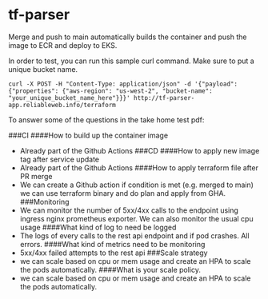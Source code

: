 # tf-parser


Merge and push to main automatically builds the container and push the image to ECR and deploy to EKS.

In order to test, you can run this sample curl command. Make sure to put a unique bucket name.

```
curl -X POST -H "Content-Type: application/json" -d '{"payload": {"properties": {"aws-region": "us-west-2", "bucket-name": "your_unique_bucket_name_here"}}}' http://tf-parser-app.reliableweb.info/terraform
```

To answer some of the questions in the take home test pdf:

###CI
####How to build up the container image
- Already part of the Github Actions
###CD
####How to apply new image tag after service update
- Already part of the Github Actions
####How to apply terraform file after PR merge
- We can create a Github action if condition is met (e.g. merged to main) we can use terraform binary and do plan and apply from GHA.
###Monitoring
- We can monitor the number of 5xx/4xx calls to the endpoint using ingress nginx prometheus exporter. We can also monitor the usual cpu usage
####What kind of log to need be logged
- The logs of every calls to the rest api endpoint and if pod crashes. All errors.
####What kind of metrics need to be monitoring
- 5xx/4xx failed attempts to the rest api 
###Scale strategy
- we can scale based on cpu or mem usage and create an HPA to scale the pods automatically.
####What is your scale policy.
- we can scale based on cpu or mem usage and create an HPA to scale the pods automatically.

